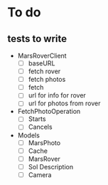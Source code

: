 #  To do

## tests to write

- MarsRoverClient
    - [ ] baseURL
    - [ ] fetch rover
    - [ ] fetch photos
    - [ ] fetch <generic>
    - [ ] url for info for rover
    - [ ] url for photos from rover
- FetchPhotoOperation
    - [ ] Starts
    - [ ] Cancels
- Models
    - [ ] MarsPhoto
    - [ ] Cache
    - [ ] MarsRover
    - [ ] Sol Description
    - [ ] Camera
